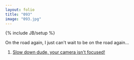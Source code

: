 ```yaml
---
layout: folio
title: "093"
image: "093.jpg"
---
```

{% include JB/setup %}

<div class="copy">
	<p>On the road again, I just can't wait to be on the road again...</p>
</div>

<div class="choice">
	<ol>
		<li><a href="094.html">
			Slow down dude, your camera isn't focused!
		</a></li>
	</ol>
</div>